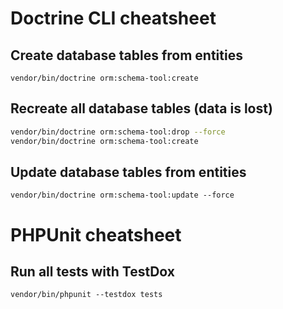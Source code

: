 # Doctrine CLI cheatsheet

## Create database tables from entities
`vendor/bin/doctrine orm:schema-tool:create`

## Recreate all database tables (data is lost)
```bash
vendor/bin/doctrine orm:schema-tool:drop --force
vendor/bin/doctrine orm:schema-tool:create
```

## Update database tables from entities
`vendor/bin/doctrine orm:schema-tool:update --force`

# PHPUnit cheatsheet

## Run all tests with TestDox
`vendor/bin/phpunit --testdox tests`
